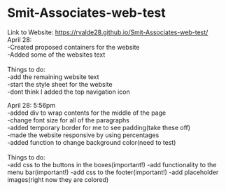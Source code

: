 # Smit-Associates-web-test

Link to Website: https://rvalde28.github.io/Smit-Associates-web-test/
<br />
April 28: <br />
      -Created proposed containers for the website<br />
      -Added some of the websites text<br />
<br />
Things to do:<br />
      -add the remaining website text<br />
      -start the style sheet for the website<br />
      -dont think I added the top navigation icon <br />

April 28: 5:56pm<br/>
-added div to wrap contents for the middle of the page<br/>
-change font size for all of the paragraphs<br/>
-added temporary border for me to see padding(take these off)<br/>
-made the website responsive by using percentages<br/>
-added function to change background color(need to test)<br/>
<br/>
Things to do:<br/>
-add css to the buttons in the boxes(important!)
-add functionality to the menu bar(important!)
-add css to the footer(important!)
-add placeholder images(right now they are colored)

